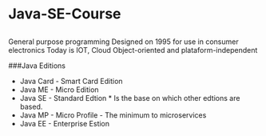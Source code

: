 # Java-SE-Course

##
General purpose programming
Designed on 1995 for use in consumer electronics
Today is IOT, Cloud
Object-oriented and plataform-independent

###Java Editions
 - Java Card - Smart Card Edition
 - Java ME - Micro Edition
 - Java SE - Standard Edtion * Is the base on which other edtions are based.
 - Java MP - Micro Profile - The minimum to microservices
 - Java EE - Enterprise Estion
